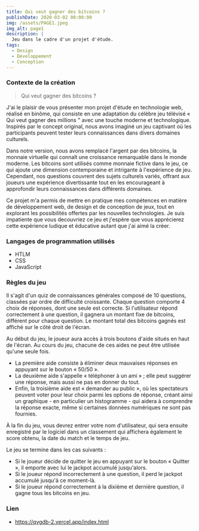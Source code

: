 ```yaml
---
title: Qui veut gagner des bitcoins ?
publishDate: 2020-03-02 00:00:00
img: /assets/PAGE1.jpeg
img_alt: page1
description: |
  Jeu dans le cadre d'un projet d'étude.
tags:
  - Design
  - Développement
  - Conception
---
```


### Contexte de la création  

> Qui veut gagner des bitcoins ?

J'ai le plaisir de vous présenter mon projet d'étude en technologie web, réalisé en binôme, qui consiste en une adaptation du célèbre jeu télévisé « Qui veut gagner des millions " avec une touche moderne et technologique. Inspirés par le concept original, nous avons imaginé un jeu captivant où les participants peuvent tester leurs connaissances dans divers domaines culturels.

Dans notre version, nous avons remplacé l'argent par des bitcoins, la monnaie virtuelle qui connaît une croissance remarquable dans le monde moderne. Les bitcoins sont utilisés comme monnaie fictive dans le jeu, ce qui ajoute une dimension contemporaine et intrigante à l'expérience de jeu. Cependant, nos questions couvrent des sujets culturels variés, offrant aux joueurs une expérience divertissante tout en les encourageant à approfondir leurs connaissances dans différents domaines.

Ce projet m'a permis de mettre en pratique mes compétences en matière de développement web, de design et de conception de jeux, tout en explorant les possibilités offertes par les nouvelles technologies. Je suis impatiente que vous decouvriez ce jeu et j'espère que vous apprécierez cette expérience ludique et éducative autant que j'ai aimé la créer.

### Langages de programmation utilisés

- HTLM
- CSS
- JavaScript

### Règles du jeu

Il s'agit d'un quiz de connaissances générales composé de 10 questions, classées par ordre de difficulté croissante. Chaque question comporte 4 choix de réponses, dont une seule est correcte. Si l'utilisateur répond correctement à une question, il gagnera un montant fixe de bitcoins, différent pour chaque question. Le montant total des bitcoins gagnés est affiché sur le côté droit de l'écran.

Au début du jeu, le joueur aura accès à trois boutons d'aide situés en haut de l'écran. Au cours du jeu, chacune de ces aides ne peut être utilisée qu'une seule fois.
   - La première aide consiste à éliminer deux mauvaises réponses en appuyant sur le bouton « 50/50 ».
   - La deuxième aide s'appelle « téléphoner à un ami » ; elle peut suggérer une réponse, mais aussi ne pas en donner du tout.
   - Enfin, la troisième aide est « demander au public », où les spectateurs peuvent voter pour leur choix parmi les options de réponse, créant ainsi un graphique - en particulier un histogramme - qui aidera à comprendre la réponse exacte, même si certaines données numériques ne sont pas fournies.

À la fin du jeu, vous devrez entrer votre nom d'utilisateur, qui sera ensuite enregistré par le logiciel dans un classement qui affichera également le score obtenu, la date du match et le temps de jeu.

Le jeu se termine dans les cas suivants :
   - Si le joueur décide de quitter le jeu en appuyant sur le bouton « Quitter », il emporte avec lui le jackpot accumulé jusqu'alors.
   - Si le joueur répond incorrectement à une question, il perd le jackpot accumulé jusqu'à ce moment-là.
   - Si le joueur répond correctement à la dixième et dernière question, il gagne tous les bitcoins en jeu.

### Lien
- https://qvgdb-2.vercel.app/index.html

